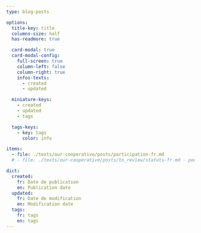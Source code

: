 ```yaml
---
type: blog-posts

options:
  title-key: title
  columns-size: half
  has-readmore: true

  card-modal: true
  card-modal-config:
    full-screen: true
    column-left: false
    column-right: true
    infos-texts: 
      - created
      - updated

  miniature-keys: 
    - created
    - updated
    - tags

  tags-keys: 
    - key: tags
      color: info

items:
  - file: ./texts/our-cooperative/posts/participation-fr.md
  # - file: ./texts/our-cooperative/posts/to_review/statuts-fr.md - pour quand on aura les statuts

dict:
  created:
    fr: Date de publication
    en: Publication date
  updated:
    fr: Date de modification
    en: Modification date
  tags:
    fr: tags
    en: tags
---
```

